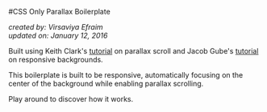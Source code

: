 #CSS Only Parallax Boilerplate

*created by: Virsaviya Efraim*  
*updated on: January 12, 2016*

Built using Keith Clark's [tutorial](http://keithclark.co.uk/articles/pure-css-parallax-websites/) on parallax scroll and Jacob Gube's [tutorial](http://sixrevisions.com/css/responsive-background-image/) on responsive backgrounds.  

This boilerplate is built to be responsive, automatically focusing on the center of the background while enabling parallax scrolling.

Play around to discover how it works.
